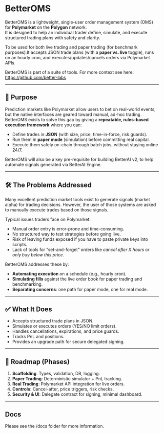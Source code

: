 # BetterOMS

BetterOMS is a lightweight, single-user order management system (OMS) for **Polymarket** on the **Polygon** network.  
It is designed to help an individual trader define, simulate, and execute structured trading plans with safety and clarity.

To be used for both live trading and paper trading (for benchmark purposes).It accepts JSON trade plans (with a **paper vs. live** toggle), runs on an hourly cron, and executes/updates/cancels orders via Polymarket APIs.

BetterOMS is part of a suite of tools. For more context see here: https://github.com/better-labs

---

## 🎯 Purpose
Prediction markets like Polymarket allow users to bet on real-world events, but the native interfaces are geared toward manual, ad-hoc trading. BetterOMS exists to solve this gap by giving a **repeatable, rules-based execution framework** where you can:

- Define trades in **JSON** (with size, price, time-in-force, risk guards).
- Run them in **paper mode** (simulation) before committing real capital.
- Execute them safely on-chain through batch jobs, without staying online 24/7.

BetterOMS will also be a key pre-requisite for building BetterAI v2, to help automate signals generated via BetterAI Engine.




---

## 🛠️ The Problems Addressed
Many excellent prediction market tools exist to generate signals (market alpha) for trading decisions. However, the user of those systems are asked to manually execute trades based on those signals.

Typical issues traders face on Polymarket:
- Manual order entry is error-prone and time-consuming.  
- No structured way to test strategies before going live.  
- Risk of leaving funds exposed if you have to paste private keys into scripts.  
- Lack of tools for “set-and-forget” orders like *cancel after X hours* or *only buy below this price*.  

BetterOMS addresses these by:
- **Automating execution** on a schedule (e.g., hourly cron).  
- **Simulating fills** against the live order book for paper trading and benchmarking.  
- **Separating concerns**: one path for paper mode, one for real mode.  


---

## ✅ What It Does
- Accepts structured trade plans in JSON.  
- Simulates or executes orders (YES/NO limit orders).  
- Handles cancellations, expirations, and price guards.  
- Tracks PnL and positions.  
- Provides an upgrade path for secure delegated signing.  

---

## 🚀 Roadmap (Phases)
1. **Scaffolding**: Types, validation, DB, logging.  
2. **Paper Trading**: Deterministic simulator + PnL tracking.  
3. **Real Trading**: Polymarket API integration for live orders.  
4. **Controls**: Cancel-after, price triggers, risk checks.  
5. **Security & UI**: Delegate contract for signing, minimal dashboard.  

---

## Docs

Please see the /docs folder for more information.

